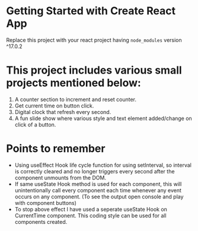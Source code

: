 # Getting Started with Create React App

Replace this project with your react project having `node_modules` version ^17.0.2

# This project includes various small projects mentioned below:
1. A counter section to increment and reset counter.
2. Get current time on button click.
3. Digital clock that refresh every second.
4. A fun slide show where various style and text element added/change on click of a button.

# Points to remember
* Using useEffect Hook life cycle function for using setInterval, so interval is correctly cleared and no longer triggers every second after the component unmounts from the DOM.
* If same useState Hook method is used for each component, this will unintentionally call every component each time whenever any event occurs on any component. (To see the output open console and play with component buttons)
* To stop above effect I have used a seperate useState Hook on CurrentTime component. This coding style can be used for all components created.